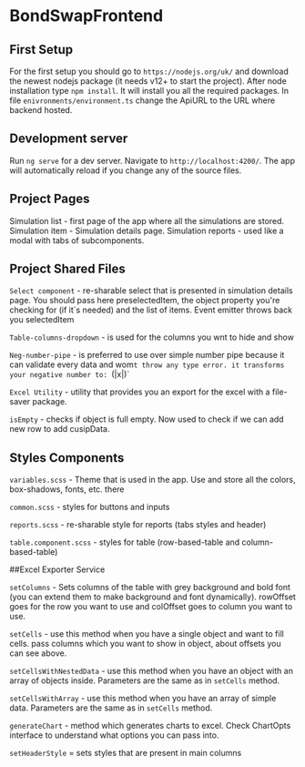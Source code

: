 # BondSwapFrontend

## First Setup

For the first setup you should go to `https://nodejs.org/uk/` and download the newest nodejs package
(it needs v12+ to start the project). After node installation type `npm install`. It will install you all the required packages.
In file `enivronments/environment.ts` change the ApiURL to the URL where backend hosted.

## Development server

Run `ng serve` for a dev server. Navigate to `http://localhost:4200/`. The app will automatically reload if you change any of the source files.

## Project Pages

Simulation list - first page of the app where all the simulations are stored.
Simulation item - Simulation details page.
Simulation reports - used like a modal with tabs of subcomponents.

## Project Shared Files

`Select component` - re-sharable select that is presented in simulation details page.
You should pass here preselectedItem, the object property you're checking for (if it`s needed) and the list of items.
Event emitter throws back you selectedItem

`Table-columns-dropdown` - is used for the columns you wnt to hide and show

`Neg-number-pipe` - is preferred to use over simple number pipe because it can validate every data and wom`t throw any type error.
it transforms your negative number to: `(|x|)`

`Excel Utility` - utility that provides you an export for the excel with a file-saver package.

`isEmpty` - checks if object is full empty. Now used to check if we can add new row to add cusipData.

## Styles Components

`variables.scss` - Theme that is used in the app. Use and store all the colors, box-shadows, fonts, etc. there

`common.scss` - styles for buttons and inputs

`reports.scss` - re-sharable style for reports (tabs styles and header)

`table.component.scss` - styles for table (row-based-table and column-based-table)


##Excel Exporter Service

`setColumns` - Sets columns of the table with grey background and bold font (you can extend them to make background and font dynamically).
rowOffset goes for the row you want to use and colOffset goes to column you want to use.

`setCells` - use this method when you have a single object and want to fill cells. pass columns which you want to show in object, about offsets you can see above.

`setCellsWithNestedData` - use this method when you have an object with an array of objects inside. Parameters are the same as in `setCells` method.

`setCellsWithArray` - use this method when you have an array of simple data.  Parameters are the same as in `setCells` method.

`generateChart` - method which generates charts to excel. Check ChartOpts interface to understand what options you can pass into.

`setHeaderStyle` = sets styles that are present in main columns


